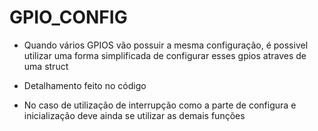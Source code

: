 # GPIO_CONFIG

- Quando vários GPIOS vão possuir a mesma configuração, é possivel utilizar uma forma simplificada de configurar esses gpios atraves de uma struct 

- Detalhamento feito no código

- No caso de utilização de interrupção como a parte de configura e inicialização deve ainda se utilizar as demais funções 